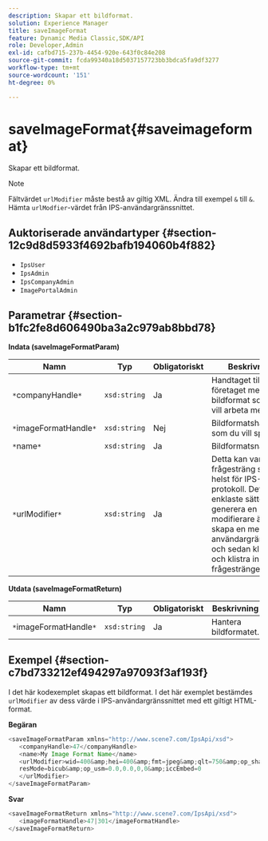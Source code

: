 ```yaml
---
description: Skapar ett bildformat.
solution: Experience Manager
title: saveImageFormat
feature: Dynamic Media Classic,SDK/API
role: Developer,Admin
exl-id: cafbd715-237b-4454-920e-643f0c84e208
source-git-commit: fcda99340a18d5037157723bb3bdca5fa9df3277
workflow-type: tm+mt
source-wordcount: '151'
ht-degree: 0%

---
```


# saveImageFormat{#saveimageformat}

Skapar ett bildformat.

>[!NOTE]
>
>Fältvärdet `urlModifier` måste bestå av giltig XML. Ändra till exempel `&` till `&`. Hämta `urlModfier`-värdet från IPS-användargränssnittet.

## Auktoriserade användartyper {#section-12c9d8d5933f4692bafb194060b4f882}

* `IpsUser`
* `IpsAdmin`
* `IpsCompanyAdmin`
* `ImagePortalAdmin`

## Parametrar {#section-b1fc2fe8d606490ba3a2c979ab8bbd78}

**Indata (saveImageFormatParam)**

| Namn | Typ | Obligatoriskt | Beskrivning |
|---|---|---|---|
| `*`companyHandle`*` | `xsd:string` | Ja | Handtaget till företaget med det bildformat som du vill arbeta med. |
| `*`imageFormatHandle`*` | `xsd:string` | Nej | Bildformatshandtag som du vill spara. |
| `*`name`*` | `xsd:string` | Ja | Bildformatsnamn. |
| `*`urlModifier`*` | `xsd:string` | Ja | Detta kan vara vilken frågesträng som helst för IPS-protokoll. Det enklaste sättet att generera en URL-modifierare är att skapa en med IPS-användargränssnittet och sedan klippa ut och klistra in frågesträngen. |

**Utdata (saveImageFormatReturn)**

| Namn | Typ | Obligatoriskt | Beskrivning |
|---|---|---|---|
| `*`imageFormatHandle`*` | `xsd:string` | Ja | Hantera bildformatet. |

## Exempel {#section-c7bd733212ef494297a97093f3af193f}

I det här kodexemplet skapas ett bildformat. I det här exemplet bestämdes `urlModifier` av dess värde i IPS-användargränssnittet med ett giltigt HTML-format.

**Begäran**

```java
<saveImageFormatParam xmlns="http://www.scene7.com/IpsApi/xsd"> 
   <companyHandle>47</companyHandle> 
   <name>My Image Format Name</name> 
   <urlModifier>wid=400&amp;hei=400&amp;fmt=jpeg&amp;qlt=750&amp;op_sharpen=0&amp; 
   resMode=bicub&amp;op_usm=0.0,0.0,0,0&amp;iccEmbed=0 
   </urlModifier> 
</saveImageFormatParam>
```

**Svar**

```java
<saveImageFormatReturn xmlns="http://www.scene7.com/IpsApi/xsd"> 
   <imageFormatHandle>47|301</imageFormatHandle> 
</saveImageFormatReturn>
```
